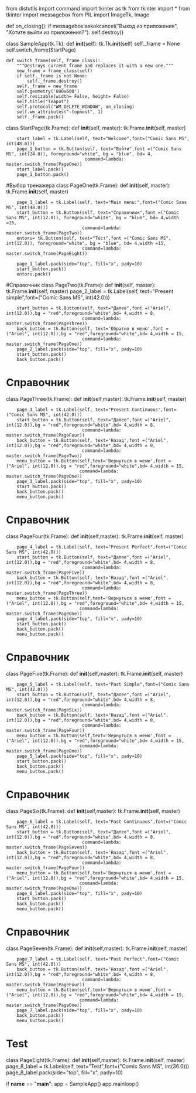 from distutils import command
import tkinter as tk
from tkinter import *
from tkinter import messagebox
from PIL import ImageTk, Image


def on_closing():
    if messagebox.askokcancel("Выход из приложения", "Хотите выйти из приложения?"):
        self.destroy()



class SampleApp(tk.Tk):
    def __init__(self):
        tk.Tk.__init__(self)
        self._frame = None
        self.switch_frame(StartPage)

    def switch_frame(self, frame_class):
        """Destroys current frame and replaces it with a new one."""
        new_frame = frame_class(self)
        if self._frame is not None:
            self._frame.destroy()
        self._frame = new_frame
        self.geometry('800x600')
        self.resizable(width= False, height= False)
        self.title("Teapot")
        self.protocol("WM_DELETE_WINDOW", on_closing)
        self.wm_attributes("-topmost", 1)
        self._frame.pack()






class StartPage(tk.Frame):
    def __init__(self, master):
        tk.Frame.__init__(self, master)
        
        

        start_label = tk.Label(self, text="Welcome",font=("Comic Sans MS", int(48.0)))
        page_1_button = tk.Button(self, text="Войти",font =("Comic Sans MS", int(24.0)), foreground="white", bg = "blue", bd= 4,
                                  command=lambda: master.switch_frame(PageOne))
        start_label.pack()
        page_1_button.pack()

#Выбор тренажера
class PageOne(tk.Frame):
    def __init__(self, master):
        tk.Frame.__init__(self, master)

        page_1_label = tk.Label(self, text="Main menu:",font=("Comic Sans MS", int(48.0)))
        start_button = tk.Button(self, text="Справочник",font =("Comic Sans MS", int(12.0)), foreground="white", bg = "blue", bd= 4,width =15,
                                 command=lambda: master.switch_frame(PageTwo))
        entoru= tk.Button(self, text="Тест",font =("Comic Sans MS", int(12.0)), foreground="white", bg = "blue", bd= 4,width =15,
                                 command=lambda: master.switch_frame(PageEight))
        
        page_1_label.pack(side="top", fill="x", pady=10)
        start_button.pack()
        entoru.pack()

#Справочник
class PageTwo(tk.Frame):
    def __init__(self, master):
        tk.Frame.__init__(self, master)
        page_2_label = tk.Label(self, text="Present simple",font=("Comic Sans MS", int(42.0)))

        start_button = tk.Button(self, text="Далее",font =("Ariel", int(12.0)),bg = "red",foreground="white",bd= 4,width = 8,
                                 command=lambda: master.switch_frame(PageThree))
        back_button = tk.Button(self, text='Обратно в меню',font =("Ariel", int(12.0)),bg = "red",foreground="white",bd= 4,width = 15,
                                 command=lambda: master.switch_frame(PageOne))               
        page_2_label.pack(side="top", fill="x", pady=10)
        start_button.pack()
        back_button.pack()

# Справочник
class PageThree(tk.Frame):
    def __init__(self,master):
        tk.Frame.__init__(self, master)

        page_3_label = tk.Label(self, text="Present Continuous",font=("Comic Sans MS", int(42.0)))
        start_button = tk.Button(self, text="Далее",font =("Ariel", int(12.0)),bg = "red",foreground="white",bd= 4,width = 8,
                                 command=lambda: master.switch_frame(PageFour))
        back_button = tk.Button(self, text='Назад',font =("Ariel", int(12.0)),bg = "red",foreground="white",bd= 4,width = 8,
                                 command=lambda: master.switch_frame(PageTwo))
        menu_button = tk.Button(self,text='Вернуться в меню',font =("Ariel", int(12.0)),bg = "red",foreground="white",bd= 4,width = 15,
                                command=lambda: master.switch_frame(PageOne))
        page_3_label.pack(side="top", fill="x", pady=10)
        start_button.pack()
        back_button.pack()
        menu_button.pack()       
# Справочник 
class PageFour(tk.Frame):
    def __init__(self,master):
        tk.Frame.__init__(self, master) 

        page_4_label = tk.Label(self, text="Present Perfect",font=("Comic Sans MS", int(42.0)))
        start_button = tk.Button(self, text="Далее",font =("Ariel", int(12.0)),bg = "red",foreground="white",bd= 4,width = 8,
                                 command=lambda: master.switch_frame(PageFive))
        back_button = tk.Button(self, text='Назад',font =("Ariel", int(12.0)),bg = "red",foreground="white",bd= 4,width = 8,
                                 command=lambda: master.switch_frame(PageThree))
        menu_button = tk.Button(self,text='Вернуться в меню',font =("Ariel", int(12.0)),bg = "red",foreground="white",bd= 4,width = 15,
                                command=lambda: master.switch_frame(PageOne))
        page_4_label.pack(side="top", fill="x", pady=10)
        start_button.pack()
        back_button.pack()
        menu_button.pack()
        
        
# Справочник 
class PageFive(tk.Frame):
    def __init__(self,master):
        tk.Frame.__init__(self, master)
         
        page_5_label = tk.Label(self, text="Past Simple",font=("Comic Sans MS", int(42.0)))
        start_button = tk.Button(self, text="Далее",font =("Ariel", int(12.0)),bg = "red",foreground="white",bd= 4,width = 8,
                                 command=lambda: master.switch_frame(PageSix))
        back_button = tk.Button(self, text='Назад',font =("Ariel", int(12.0)),bg = "red",foreground="white",bd= 4,width = 8,
                                 command=lambda: master.switch_frame(PageFour))
        menu_button = tk.Button(self,text='Вернуться в меню',font =("Ariel", int(12.0)),bg = "red",foreground="white",bd= 4,width = 15,
                                command=lambda: master.switch_frame(PageOne))
        page_5_label.pack(side="top", fill="x", pady=10)
        start_button.pack()
        back_button.pack()
        menu_button.pack()

# Справочник 
class PageSix(tk.Frame):
    def __init__(self,master):
        tk.Frame.__init__(self, master)
         
        page_6_label = tk.Label(self, text="Past Continuous",font=("Comic Sans MS", int(42.0)))
        start_button = tk.Button(self, text="Далее",font =("Ariel", int(12.0)),bg = "red",foreground="white",bd= 4,width = 8,
                                 command=lambda: master.switch_frame(PageSeven))
        back_button = tk.Button(self, text='Назад',font =("Ariel", int(12.0)),bg = "red",foreground="white",bd= 4,width = 8,
                                 command=lambda: master.switch_frame(PageFour))
        menu_button = tk.Button(self,text='Вернуться в меню',font =("Ariel", int(12.0)),bg = "red",foreground="white",bd= 4,width = 15,
                                command=lambda: master.switch_frame(PageOne))
        page_6_label.pack(side="top", fill="x", pady=10)
        start_button.pack()
        back_button.pack()
        menu_button.pack()

# Справочник 
class PageSeven(tk.Frame):
    def __init__(self,master):
        tk.Frame.__init__(self, master)
        
        page_7_label = tk.Label(self, text="Past Perfect",font=("Comic Sans MS", int(42.0)))
        back_button = tk.Button(self, text='Назад',font =("Ariel", int(12.0)),bg = "red",foreground="white",bd= 4,width = 8,
                                 command=lambda: master.switch_frame(PageFour))
        menu_button = tk.Button(self,text='Вернуться в меню',font =("Ariel", int(12.0)),bg = "red",foreground="white",bd= 4,width = 15,
                                command=lambda: master.switch_frame(PageOne))
        page_7_label.pack(side="top", fill="x", pady=10)
        back_button.pack()
        menu_button.pack()

# Test
class PageEight(tk.Frame):
    def __init__(self,master):
        tk.Frame.__init__(self, master)
        page_8_label = tk.Label(self, text="Test",font=("Comic Sans MS", int(36.0)))
        page_8_label.pack(side="top", fill="x", pady=10)

if __name__ == "__main__":
    app = SampleApp()
    app.mainloop()
